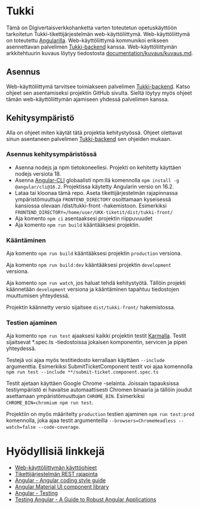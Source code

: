 # Tukki

Tämä on Digivertaisverkkohanketta varten toteutetun opetuskäyttöön tarkoitetun Tukki-tikettijärjestelmän web-käyttöliittymä. Web-käyttöliittymä on toteutettu [Angularilla](https://angular.io/). Web-käyttöliittymä kommunikoi erikseen asennettavan palvelimen [Tukki-backend](https://github.com/Digivertaisverkko/UKK-tiketit-backend) kanssa. Web-käyttöliittymän arkkitehtuurin kuvaus löytyy tiedostosta
[documentation/kuvaus/kuvaus.md](https://github.com/Digivertaisverkko/UKK-tiketit/tree/main/documentation/kuvaus/kuvaus.md).

## Asennus

Web-käyttöliittymä tarvitsee toimiakseen palvelimen [Tukki-backend](https://github.com/Digivertaisverkko/UKK-tiketit-backend). Katso ohjeet sen asentamiseksi projektin GitHub sivulta. Sieltä löytyy myös ohjeet tämän web-käyttöliittymän ajamiseen yhdessä palvelimen kanssa.

## Kehitysympäristö

Alla on ohjeet miten käytät tätä projektia kehitystyössä. Ohjeet olettavat sinun asentaneen palvelimen [Tukki-backend](https://github.com/Digivertaisverkko/UKK-tiketit-backend) sen ohjeiden mukaan.

### Asennus kehitysympäristössä

- Asenna nodejs ja npm tietokoneellesi. Projekti on kehitetty käyttäen nodejs versiota 18.
- Asenna [Angular-CLI](https://angular.io/cli) globaalisti npm:llä komennolla `npm install -g @angular/cli@16.2`. Projektissa käytetty Angularin versio on 16.2.
- Lataa tai kloonaa tämä repo. Aseta tikettijärjestelmän rajapinnassa ympäristömuuttuja `FRONTEND_DIRECTORY` osoittamaan kyseisessä kansiossa olevaan /dist/tukki-front -hakemistoon. Esimerkiksi `FRONTEND_DIRECTORY=/home/user/UKK-tiketit/dist/tukki-front/`
- Aja komento `npm ci` asentaaksesi projektin riippuvuudet
- Aja komento `npm run build` kääntääksesi projektin.

### Kääntäminen

Aja komento `npm run build` kääntääksesi projektin `production` versiona.

Aja komento `npm run build:dev` kääntääksesi projektin `development` versiona.

Aja komento `npm run watch`, jos haluat tehdä kehitystyötä. Tällöin projekti käännetään `development` versiona ja kääntäminen tapahtuu tiedostojen muuttumisen yhteydessä.

Projektin käännetty versio sijaitsee `dist/tukki-front/` hakemistossa.

### Testien ajaminen

Aja komento `npm run test` ajaaksesi kaikki projektin testit [Karmalla](https://karma-runner.github.io). Testit sijaitsevat *.spec.ts -tiedostoissa jokaisen komponentin, servicen ja pipen yhteydessä.

Testejä voi ajaa myös testitiedosto kerrallaan käyttäen `--include` argumenttia. Esimerkiksi SubmitTicketComponent testit voi ajaa komennolla `npm run test --include **/submit-ticket.component.spec.ts`

Testit ajetaan käyttäen Google Chrome -selainta. Joissain tapauksissa testiympäristö ei havaitse automaattisesti Chromen binaaria ja tällöin joudut asettamaan ympäristömuuttujan `CHROME_BIN`. Esimerkiksi `CHROME_BIN=chromium npm run test`.

Projektiin on myös määritelty `production` testien ajaminen `npm run test:prod` komennolla, joka ajaa testit argumenteilla `--browsers=ChromeHeadless --watch=false --code-coverage`.

# Hyödyllisiä linkkejä

* [Web-käyttöliittymän käyttöohjeet](https://github.com/Digivertaisverkko/UKK-tiketit/wiki)
* [Tikettijärjestelmän REST rajapinta](https://github.com/Digivertaisverkko/UKK-tiketit-backend/blob/main/docs/rajapinta/api.md)
* [Angular - Angular coding style guide](https://angular.io/guide/styleguide#overall-structural-guidelines)
* [Angular Material UI component library](https://material.angular.io/)
* [Angular - Testing](https://angular.io/guide/testing)
* [Testing Angular - A Guide to Robust Angular Applications](https://testing-angular.com/)
